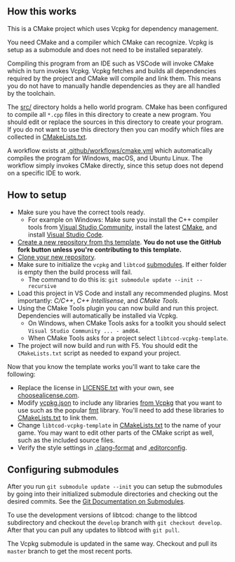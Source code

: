 ## How this works

This is a CMake project which uses Vcpkg for dependency management.

You need CMake and a compiler which CMake can recognize.
Vcpkg is setup as a submodule and does not need to be installed separately.

Compiling this program from an IDE such as VSCode will invoke CMake which in turn invokes Vcpkg.
Vcpkg fetches and builds all dependencies required by the project and CMake will compile and link them.
This means you do not have to manually handle dependencies as they are all handled by the toolchain.

The [src/](src/) directory holds a hello world program.
CMake has been configured to compile all `*.cpp` files in this directory to create a new program.
You should edit or replace the sources in this directory to create your program.
If you do not want to use this directory then you can modify which files are collected in [CMakeLists.txt](CMakeLists.txt).

A workflow exists at [.github/workflows/cmake.yml](.github/workflows/cmake.yml) which automatically compiles the program for Windows, macOS, and Ubuntu Linux.
The workflow simply invokes CMake directly, since this setup does not depend on a specific IDE to work.

## How to setup

* Make sure you have the correct tools ready.
  * For example on Windows:
    Make sure you install the C++ compiler tools from [Visual Studio Community](https://visualstudio.microsoft.com/vs/community/),
    install the latest [CMake](https://cmake.org/download/),
    and install [Visual Studio Code](https://code.visualstudio.com/download).
* [Create a new repository from ths template](https://docs.github.com/en/github/creating-cloning-and-archiving-repositories/creating-a-repository-on-github/creating-a-repository-from-a-template#creating-a-repository-from-a-template).  **You do not use the GitHub fork button unless you're contributing to this template.**
* [Clone your new repository](https://docs.github.com/en/github/creating-cloning-and-archiving-repositories/cloning-a-repository-from-github/cloning-a-repository).
* Make sure to initialize the `vcpkg` and `libtcod` [submodules](https://git-scm.com/book/en/v2/Git-Tools-Submodules).  If either folder is empty then the build process will fail.
  * The command to do this is: `git submodule update --init --recursive`
* Load this project in VS Code and install any recommended plugins.
  Most importantly: *C/C++*, *C++ Intellisense*, and *CMake Tools*.
* Using the CMake Tools plugin you can now build and run this project.  Dependencies will automatically be installed via Vcpkg.
  * On Windows, when CMake Tools asks for a toolkit you should select `Visual Studio Community ... - amd64`.
  * When CMake Tools asks for a project select `libtcod-vcpkg-template`.
* The project will now build and run with F5.
  You should edit the `CMakeLists.txt` script as needed to expand your project.

Now that you know the template works you'll want to take care the following:

* Replace the license in [LICENSE.txt](LICENSE.txt) with your own, see [choosealicense.com](https://choosealicense.com/).
* Modify [vcpkg.json](vcpkg.json) to include any libraries [from Vcpkg](https://vcpkg.info/) that you want to use such as the popular [fmt](https://fmt.dev/latest/index.html) library.
  You'll need to add these libraries to [CMakeLists.txt](CMakeLists.txt) to link them.
* Change `libtcod-vcpkg-template` in [CMakeLists.txt](CMakeLists.txt) to the name of your game.
  You may want to edit other parts of the CMake script as well, such as the included source files.
* Verify the style settings in [.clang-format](.clang-format) and [.editorconfig](.editorconfig).

## Configuring submodules

After you run `git submodule update --init` you can setup the submodules by going into their initialized submodule directories and checking out the desired commits.
See the [Git Documentation on Submodules](https://git-scm.com/book/en/v2/Git-Tools-Submodules).

To use the development versions of libtcod: change to the libtcod subdirectory and checkout the `develop` branch with `git checkout develop`.
After that you can pull any updates to libtcod with `git pull`.

The Vcpkg submodule is updated in the same way.
Checkout and pull its `master` branch to get the most recent ports.
